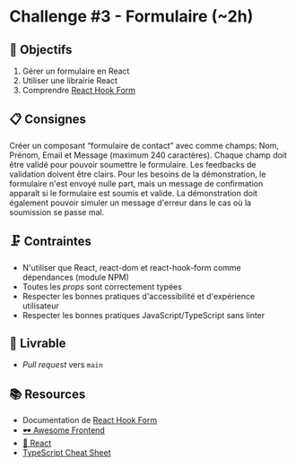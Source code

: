# Challenge #3 - Formulaire (~2h)

## 🔢 Objectifs

1. Gérer un formulaire en React
2. Utiliser une librairie React
3. Comprendre [React Hook Form](https://react-hook-form.com/)

## 📋 Consignes

Créer un composant “formulaire de contact” avec comme champs: Nom, Prénom, Email et Message (maximum 240 caractères). Chaque champ doit être validé pour pouvoir soumettre le formulaire. Les feedbacks de validation doivent être clairs. Pour les besoins de la démonstration, le formulaire n'est envoyé nulle part, mais un message de confirmation apparaît si le formulaire est soumis et valide. La démonstration doit également pouvoir simuler un message d'erreur dans le cas où  la soumission se passe mal.

## 🗜️ Contraintes

- N'utiliser que React, react-dom et react-hook-form comme dépendances (module NPM)
- Toutes les *props* sont correctement typées
- Respecter les bonnes pratiques d'accessibilité et d'expérience utilisateur
- Respecter les bonnes pratiques JavaScript/TypeScript sans linter

## 🚀 Livrable

- *Pull request* vers `main`

## 📚 Resources

- Documentation de [React Hook Form](https://react-hook-form.com/)
- [🕶 Awesome Frontend](https://github.com/orgs/antistatique/teams/frontend/discussions/2)
- [🥚 React](https://egghead.io/q/react)
- [TypeScript Cheat Sheet](https://typescript-cheatsheet.vercel.app/)
